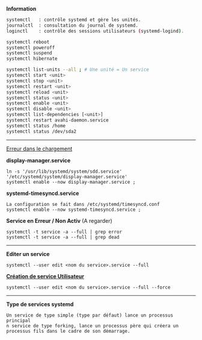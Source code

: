 
**Information**

```bash
systemctl   : contrôle systemd et gère les unités.
journalctl  : consultation du journal de systemd.
loginctl    : contrôle des sessions utilisateurs (systemd-logind).

systemctl reboot
systemctl poweroff
systemctl suspend
systemctl hibernate

systemctl list-units --all ; # Une unité = Un service
systemctl start <unit>
systemctl stop <unit>
systemctl restart <unit>
systemctl reload <unit>
systemctl status <unit>
systemctl enable <unit>
systemctl disable <unit>
systemctl list-dependencies [<unit>]
systemctl restart avahi-daemon.service
systemctl status /home
systemctl status /dev/sda2
```

-------------------------------------------------------------------------------------------------
[Erreur dans le chargement](https://wiki.archlinux.fr/systemd)

**display-manager.service**
```
ln -s '/usr/lib/systemd/system/sdd.service' '/etc/systemd/system/display-manager.service'
systemctl enable --now display-manager.service ;
```

**systemd-timesyncd.service**
```
La configuration se fait dans /etc/systemd/timesyncd.conf
systemctl enable --now systemd-timesyncd.service ;
```


**Service en Erreur / Non Activ** (A regarder)
```
systemctl -t service -a --full | grep error
systemctl -t service -a --full | grep dead
```

-------------------------------------------------------------------------------------------------
**Editer un service**
```
systemctl --user edit <nom du service>.service --full
```

**[Création de service Utilisateur](https://doc.ubuntu-fr.org/creer_un_service_avec_systemd)**
```
systemctl --user edit <nom du service>.service --full --force
```
-------------------------------------------------------------------------------------------------
**Type de services systemd**
```
Un service de type simple (type par défaut) lance un processus principal
n service de type forking, lance un processus père qui créera un processus fils dans le cadre de son démarrage.
  


